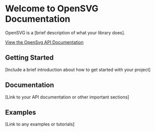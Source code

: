 # Welcome to OpenSVG Documentation

OpenSVG is a [brief description of what your library does].

[View the OpenSvg API Documentation](api/OpenSvg.yml)

## Getting Started
[Include a brief introduction about how to get started with your project]

## Documentation
[Link to your API documentation or other important sections]

## Examples
[Link to any examples or tutorials]

